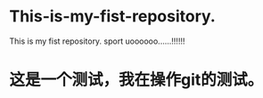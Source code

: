 # This-is-my-fist-repository.
This is my fist repository.
sport uoooooo......!!!!!!
# 这是一个测试，我在操作git的测试。
